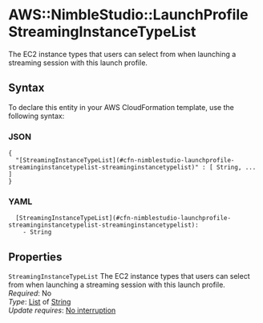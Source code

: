 # AWS::NimbleStudio::LaunchProfile StreamingInstanceTypeList<a name="aws-properties-nimblestudio-launchprofile-streaminginstancetypelist"></a>

The EC2 instance types that users can select from when launching a streaming session with this launch profile\.

## Syntax<a name="aws-properties-nimblestudio-launchprofile-streaminginstancetypelist-syntax"></a>

To declare this entity in your AWS CloudFormation template, use the following syntax:

### JSON<a name="aws-properties-nimblestudio-launchprofile-streaminginstancetypelist-syntax.json"></a>

```
{
  "[StreamingInstanceTypeList](#cfn-nimblestudio-launchprofile-streaminginstancetypelist-streaminginstancetypelist)" : [ String, ... ]
}
```

### YAML<a name="aws-properties-nimblestudio-launchprofile-streaminginstancetypelist-syntax.yaml"></a>

```
  [StreamingInstanceTypeList](#cfn-nimblestudio-launchprofile-streaminginstancetypelist-streaminginstancetypelist): 
    - String
```

## Properties<a name="aws-properties-nimblestudio-launchprofile-streaminginstancetypelist-properties"></a>

`StreamingInstanceTypeList`  <a name="cfn-nimblestudio-launchprofile-streaminginstancetypelist-streaminginstancetypelist"></a>
The EC2 instance types that users can select from when launching a streaming session with this launch profile\.  
*Required*: No  
*Type*: [List](#aws-properties-nimblestudio-launchprofile-streaminginstancetypelist) of [String](#aws-properties-nimblestudio-launchprofile-streaminginstancetypelist)  
*Update requires*: [No interruption](https://docs.aws.amazon.com/AWSCloudFormation/latest/UserGuide/using-cfn-updating-stacks-update-behaviors.html#update-no-interrupt)